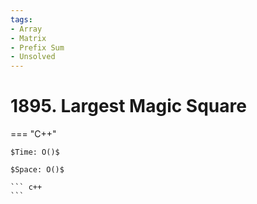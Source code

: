 ```yaml
---
tags:
- Array
- Matrix
- Prefix Sum
- Unsolved
---
```



# 1895. Largest Magic Square

=== "C++"

    $Time: O()$

    $Space: O()$

    ``` c++
    ```